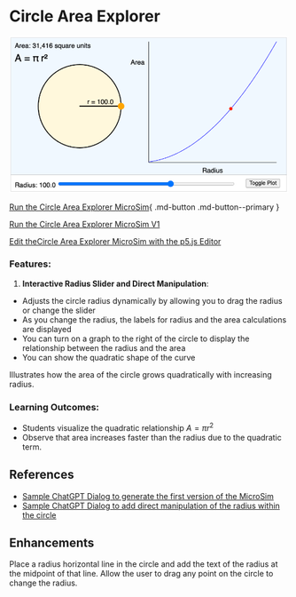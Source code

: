 # Circle Area Explorer

![](./circle-area-explorer.png)

[Run the Circle Area Explorer MicroSim](circle-area-explorer.html){ .md-button .md-button--primary }

[Run the Circle Area Explorer MicroSim V1](circle-area-explorer-v2.html)

[Edit theCircle Area Explorer MicroSim with the p5.js Editor](https://editor.p5js.org/dmccreary/sketches/yoCpStC96)

### Features:

1.  **Interactive Radius Slider and Direct Manipulation**:

- Adjusts the circle radius dynamically by allowing you to drag the radius or change the slider
- As you change the radius, the labels for radius and the area calculations are displayed
- You can turn on a graph to the right of the circle to display the relationship between the radius and the area
- You can show the quadratic shape of the curve

Illustrates how the area of the circle grows quadratically with increasing radius.

### Learning Outcomes:

-   Students visualize the quadratic relationship $A = \pi r^2$
-   Observe that area increases faster than the radius due to the quadratic term.

## References

* [Sample ChatGPT Dialog to generate the first version of the MicroSim](https://chatgpt.com/share/674dd14f-2834-8001-9b6b-a380dc79ae10)
* [Sample ChatGPT Dialog to add direct manipulation of the radius within the circle](https://chatgpt.com/share/674dd03a-7454-8001-af93-87f29e31f42c)

## Enhancements

Place a radius horizontal line in the circle and add the text of the radius at the midpoint of that line.
Allow the user to drag any point on the circle to change the radius.
